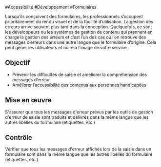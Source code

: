 
#Accessibilité #Développement #Formulaires

Lorsqu’ils conçoivent des formulaires, les professionnels s’occupent prioritairement du rendu visuel et de la facilité d’utilisation. La gestion des erreurs arrive souvent plus tard dans la conception. Quelquefois, ce sont les développeurs ou les systèmes de gestion de contenu qui prennent en charge la gestion des erreurs et c’est l’un des cas où l’on retrouve des messages d’erreurs dans une autre langue que le formulaire d’origine. Cela peut gêner les utilisateurs et nuire à l’image de votre service


## Objectif

* Prévenir les difficultés de saisie et améliorer la compréhension des messages d’erreur.
* Améliorer l’accessibilité des contenus aux personnes handicapées

## Mise en œuvre

S'assurer que tous les messages d'erreur prévus par les outils de gestion d'erreur de saisie sont traduits et délivrés dans la même langue que les autres libellés du formulaire (étiquettes, etc.)

## Contrôle

Vérifier que tous les messages d'erreur affichés lors de la saisie dans un formulaire sont dans la même langue que les autres libellés du formulaire (étiquettes, etc.)

